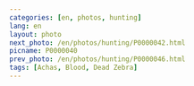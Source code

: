 ```yaml
---
categories: [en, photos, hunting]
lang: en
layout: photo
next_photo: /en/photos/hunting/P0000042.html
picname: P0000040
prev_photo: /en/photos/hunting/P0000046.html
tags: [Achas, Blood, Dead Zebra]
---
```

